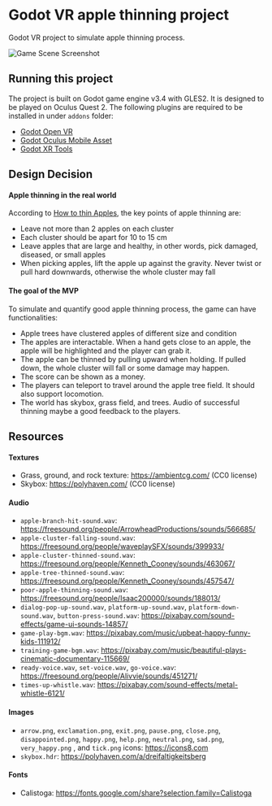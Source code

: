 # Godot VR apple thinning project

Godot VR project to simulate apple thinning process. 

![Game Scene Screenshot](https://github.com/uc-vision/apple-thinning/blob/main/apple-thinning_27042022.png)

## Running this project

The project is built on Godot game engine v3.4 with GLES2. It is designed to be played on Oculus Quest 2. The following plugins are required to be installed in under `addons` folder:

- [Godot Open VR](https://github.com/GodotVR/godot_openvr)
- [Godot Oculus Mobile Asset](https://github.com/GodotVR/godot-oculus-mobile-asset)
- [Godot XR Tools](https://github.com/GodotVR/godot-xr-tools) 

## Design Decision

#### Apple thinning in the real world

According to [How to thin Apples](https://www.youtube.com/watch?v=5f4QxlYihnw&ab_channel=HuwRichards), the key points of apple thinning are:

- Leave not more than 2 apples on each cluster
- Each cluster should be apart for 10 to 15 cm
- Leave apples that are large and healthy, in other words, pick damaged, diseased, or small apples
- When picking apples, lift the apple up against the gravity. Never twist or pull hard downwards, otherwise the whole cluster may fall

#### The goal of the MVP

To simulate and quantify good apple thinning process, the game can have functionalities:

- Apple trees have clustered apples of different size and condition
- The apples are interactable. When a hand gets close to an apple, the apple will be highlighted and the player can grab it.  
- The apple can be thinned by pulling upward when holding. If pulled down, the whole cluster will fall or some damage may happen. 
- The score can be shown as a money. 
- The players can teleport to travel around the apple tree field. It should also support locomotion. 
- The world has skybox, grass field, and trees. Audio of successful thinning maybe a good feedback to the players.

## Resources

#### Textures

- Grass, ground, and rock texture: https://ambientcg.com/ (CC0 license)
- Skybox: https://polyhaven.com/ (CC0 license)

#### Audio

- `apple-branch-hit-sound.wav`: https://freesound.org/people/ArrowheadProductions/sounds/566685/
- `apple-cluster-falling-sound.wav`: https://freesound.org/people/waveplaySFX/sounds/399933/
- `apple-cluster-thinned-sound.wav`: https://freesound.org/people/Kenneth_Cooney/sounds/463067/  
- `apple-tree-thinned-sound.wav`: https://freesound.org/people/Kenneth_Cooney/sounds/457547/
- `poor-apple-thinning-sound.wav`: https://freesound.org/people/Isaac200000/sounds/188013/
- `dialog-pop-up-sound.wav`, `platform-up-sound.wav`, `platform-down-sound.wav`, `button-press-sound.wav`: https://pixabay.com/sound-effects/game-ui-sounds-14857/
- `game-play-bgm.wav`: https://pixabay.com/music/upbeat-happy-funny-kids-111912/
- `training-game-bgm.wav`: https://pixabay.com/music/beautiful-plays-cinematic-documentary-115669/
- `ready-voice.wav`, `set-voice.wav`, `go-voice.wav`: https://freesound.org/people/Alivvie/sounds/451271/
- `times-up-whistle.wav`: https://pixabay.com/sound-effects/metal-whistle-6121/

#### Images

- `arrow.png`, `exclamation.png`, `exit.png`, `pause.png`, `close.png`, `disappointed.png`, `happy.png`, `help.png`, `neutral.png`, `sad.png`, `very_happy.png` , and `tick.png` icons: https://icons8.com
- `skybox.hdr`: https://polyhaven.com/a/dreifaltigkeitsberg 

#### Fonts

- Calistoga: https://fonts.google.com/share?selection.family=Calistoga
